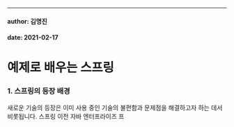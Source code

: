 ---
#### author: 김명진
#### date: 2021-02-17

# 예제로 배우는 스프링

### 1.  스프링의 등장 배경

새로운 기술의 등장은 이미 사용 중인 기술의 불편함과 문제점을 해결하고자 하는 데서 비롯됩니다. 스프링 이전 자바 엔터프라이즈 프








<!--stackedit_data:
eyJoaXN0b3J5IjpbODYxNjE4MTU1LC04ODQ0ODI5NzIsMTk0Mz
k2MzE3OV19
-->